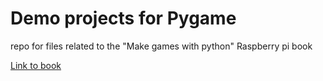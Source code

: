 # Demo projects for Pygame

repo for files related to the "Make games with python" Raspberry pi book

[Link to book](https://store.rpipress.cc/products/make-games-with-python?_pos=5&_sid=b06045751&_ss=r)